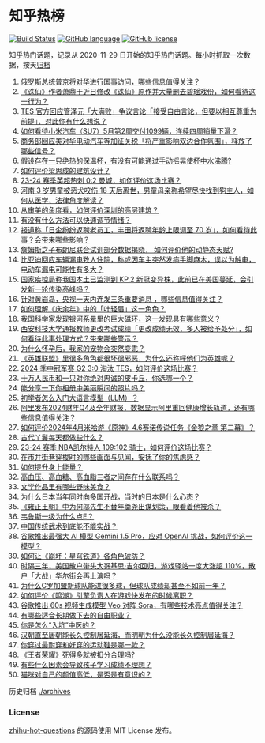 # 知乎热榜
[![Build Status](https://github.com/ToWeLong/zhihu-hot-questions/workflows/CI/badge.svg)](https://github.com/ToWeLong/zhihu-hot-questions/actions)
[![GitHub language](https://img.shields.io/badge/language-golang-orange.svg)](https://golang.org/)
[![GitHub license](https://img.shields.io/github/license/ToWeLong/zhihu-hot-questions)](https://github.com/ToWeLong/zhihu-hot-questions/blob/main/LICENSE)

知乎热门话题，记录从 2020-11-29 日开始的知乎热门话题。每小时抓取一次数据，按天[归档](./archives)

<!-- BEGIN -->

1. [俄罗斯总统普京将对华进行国事访问，哪些信息值得关注？](https://www.zhihu.com/question/655970802)
1. [《诛仙》作者萧鼎于近日修改《诛仙》原作并大量删去碧瑶戏份，如何看待这一行为？](https://www.zhihu.com/question/655910172)
1. [TES 官方回应管泽元「大满败」争议言论「接受自由言论，但要以相互尊重为前提」，对此你有什么想说？](https://www.zhihu.com/question/655955553)
1. [如何看待小米汽车（SU7）5月第2周交付1099辆，连续四周销量下滑？](https://www.zhihu.com/question/655968416)
1. [商务部回应美对华电动汽车等加征关税「将严重影响双边合作氛围」，释放了哪些信号？](https://www.zhihu.com/question/656001492)
1. [假设存在一只绝热的保温杯，有没有可能通过手动摇晃使杯中水沸腾?](https://www.zhihu.com/question/655394170)
1. [如何评价梁思成的建筑设计？](https://www.zhihu.com/question/267654521)
1. [23-24 赛季英超热刺 0:2 曼城，如何评价这场比赛？](https://www.zhihu.com/question/656021760)
1. [河南 3 岁男童被恶犬咬伤 18 天后离世，男童母亲称希望尽快找到狗主人，如何从医学、法律角度解读？](https://www.zhihu.com/question/656046625)
1. [从审美的角度看，如何评价深圳的高层建筑？](https://www.zhihu.com/question/47498403)
1. [有没有什么方法可以快速调节情绪？](https://www.zhihu.com/question/655774328)
1. [报道称「日企纷纷返聘老员工，丰田将返聘年龄上限调至 70 岁」，如何看待此事？会带来哪些影响？](https://www.zhihu.com/question/655847154)
1. [詹姆斯之子布朗尼联合试训部分数据揭晓， 如何评价他的动静态天赋?](https://www.zhihu.com/question/655968717)
1. [比亚迪回应车辆漏电致人住院，称或因车主突然发病手脚麻木，误以为触电，电动车漏电可能性有多大？](https://www.zhihu.com/question/655966462)
1. [国家疾控局称我国本土已监测到 KP.2 新冠变异株，此前已在美国蔓延，会引发新一轮传染高峰吗？](https://www.zhihu.com/question/655965887)
1. [针对黄岩岛，央视一天内连发三条重要消息 ，哪些信息值得关注？](https://www.zhihu.com/question/655956374)
1. [如何理解《庆余年》中的「叶轻眉」这一角色？](https://www.zhihu.com/question/655984635)
1. [我国科学家发现银河系晕里的巨大磁环，这一发现具有哪些意义？](https://www.zhihu.com/question/656000512)
1. [西安科技大学通报教师更改考试成绩「更改成绩无效，多人被给予处分」，如何看待此事处理方式？带来哪些警示？](https://www.zhihu.com/question/655972200)
1. [为什么怀孕后，我家的宠物会突然变乖？](https://www.zhihu.com/question/652390626)
1. [《英雄联盟》里很多角色都很坏很邪恶，为什么还称呼他们为英雄呢？](https://www.zhihu.com/question/655547828)
1. [2024 季中冠军赛 G2 3:0 淘汰 TES，如何评价这场比赛？](https://www.zhihu.com/question/655975032)
1. [十万人民币和一只对你绝对忠诚的皮卡丘，你选哪一个？](https://www.zhihu.com/question/655335420)
1. [能分享一下你相册中美丽瞬间的照片吗？](https://www.zhihu.com/question/655870986)
1. [初学者怎么入门大语言模型（LLM）？](https://www.zhihu.com/question/644285055)
1. [阿里发布2024财年Q4及全年财报，数据显示阿里重回健康增长轨道，还有哪些信息值得关注？](https://www.zhihu.com/question/656002813)
1. [如何评价2024年4月米哈游《原神》4.6赛诺传说任务《金狼之章 第二幕》？](https://www.zhihu.com/question/653945048)
1. [古代丫鬟每天都做些什么？](https://www.zhihu.com/question/655804874)
1. [23-24 赛季 NBA凯尔特人 109:102 骑士，如何评价这场比赛？](https://www.zhihu.com/question/655938561)
1. [在市井街巷穿梭时的哪些画面与见闻，安抚了你的焦虑感？](https://www.zhihu.com/question/654357478)
1. [如何提升身上能量？](https://www.zhihu.com/question/652671807)
1. [高血压、高血糖、高血脂三者之间存在什么联系吗？](https://www.zhihu.com/question/655908113)
1. [文学作品里有哪些野味美食？](https://www.zhihu.com/question/655914829)
1. [为什么日本当年同时向多国开战，当时的日本是什么心态？](https://www.zhihu.com/question/655063882)
1. [《雍正王朝》中为何邬先生不替年羹尧出谋划策，眼看着他被杀？](https://www.zhihu.com/question/627486789)
1. [韦鲁斯一级为什么点E？](https://www.zhihu.com/question/640700377)
1. [中国传统武术到底能不能实战？](https://www.zhihu.com/question/651185892)
1. [谷歌推出最强大 AI 模型 Gemini 1.5 Pro，应对 OpenAI 挑战，如何评价这一模型？](https://www.zhihu.com/question/656044003)
1. [如何让《崩坏：星穹铁道》各角色破防？](https://www.zhihu.com/question/627403252)
1. [时隔三年，美国散户带头大哥基思·吉尔回归，游戏驿站一度大涨超 110%，散户「大战」华尔街会再上演吗？](https://www.zhihu.com/question/655949227)
1. [为什么C罗加盟新球队能进很多球，但球队成绩却甚至不如前一年？](https://www.zhihu.com/question/655910951)
1. [如何评价《鸣潮》引擎负责人在游戏快发布的时候离职？](https://www.zhihu.com/question/655815101)
1. [谷歌推出 60s 视频生成模型 Veo 对阵 Sora，有哪些技术亮点值得关注？](https://www.zhihu.com/question/656043960)
1. [有哪些适合长期做下去的自由职业？](https://www.zhihu.com/question/652075157)
1. [你是怎么“入坑”中医的？](https://www.zhihu.com/question/655754127)
1. [汉朝直至唐朝能长久控制居延海，而明朝为什么没能长久控制居延海？](https://www.zhihu.com/question/653388016)
1. [你穿过最耐穿和好穿的运动鞋是哪一款？](https://www.zhihu.com/question/654494774)
1. [《王者荣耀》死得多就被扣分合理吗?](https://www.zhihu.com/question/654705387)
1. [有些什么因素会导致孩子学习成绩不理想？](https://www.zhihu.com/question/655787458)
1. [猫咪对自己的颜值高低，是否是有意识的？](https://www.zhihu.com/question/652392924)

<!-- END -->

历史归档 [./archives](./archives)


### License
[zhihu-hot-questions](https://github.com/towelong/zhihu-hot-questions) 的源码使用 MIT License 发布。